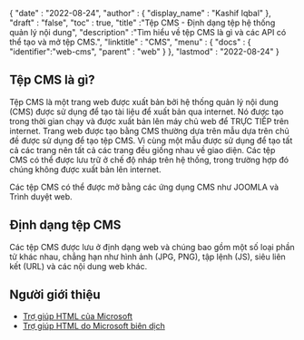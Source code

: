 {
  "date" : "2022-08-24",
  "author" : {
    "display_name" : "Kashif Iqbal"
},
  "draft" : "false",
  "toc" : true,
  "title" :"Tệp CMS - Định dạng tệp hệ thống quản lý nội dung",
  "description" :"Tìm hiểu về tệp CMS là gì và các API có thể tạo và mở tệp CMS.",
  "linktitle" : "CMS",
  "menu" : {
    "docs" : {
      "identifier":"web-cms",
      "parent" : "web"
}
},
  "lastmod" : "2022-08-24"
}

## Tệp CMS là gì?

Tệp CMS là một trang web được xuất bản bởi hệ thống quản lý nội dung (CMS) được sử dụng để tạo tài liệu để xuất bản qua internet. Nó được tạo trong thời gian chạy và được xuất bản lên máy chủ web để TRỰC TIẾP trên internet. Trang web được tạo bằng CMS thường dựa trên mẫu dựa trên chủ đề được sử dụng để tạo tệp CMS. Vì cùng một mẫu được sử dụng để tạo tất cả các trang nên tất cả các trang đều giống nhau về giao diện. Các tệp CMS có thể được lưu trữ ở chế độ nháp trên hệ thống, trong trường hợp đó chúng không được xuất bản lên internet.

Các tệp CMS có thể được mở bằng các ứng dụng CMS như JOOMLA và Trình duyệt web.

## Định dạng tệp CMS

Các tệp CMS được lưu ở định dạng web và chúng bao gồm một số loại phần tử khác nhau, chẳng hạn như hình ảnh (JPG, PNG), tập lệnh (JS), siêu liên kết (URL) và các nội dung web khác.

## Người giới thiệu

* [Trợ giúp HTML của Microsoft](https://learn.microsoft.com/en-us/previous-versions/windows/desktop/htmlhelp/microsoft-html-help-1-4-sdk)
* [Trợ giúp HTML do Microsoft biên dịch](https://en.wikipedia.org/wiki/Microsoft_Compiled_HTML_Help)


